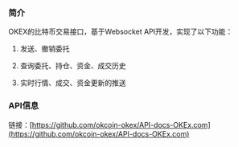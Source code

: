 ### 简介

OKEX的比特币交易接口，基于Websocket API开发，实现了以下功能：

1. 发送、撤销委托

2. 查询委托、持仓、资金、成交历史

3. 实时行情、成交、资金更新的推送

### API信息

链接：[https://github.com/okcoin-okex/API-docs-OKEx.com](https://github.com/okcoin-okex/API-docs-OKEx.com)


